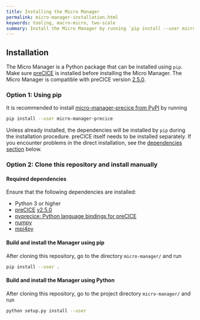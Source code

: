 ```yaml
---
title: Installing the Micro Manager
permalink: micro-manager-installation.html
keywords: tooling, macro-micro, two-scale
summary: Install the Micro Manager by running `pip install --user micro-manager-precice`.
---
```


## Installation

The Micro Manager is a Python package that can be installed using `pip`. Make sure [preCICE](installation-overview.html) is installed before installing the Micro Manager. The Micro Manager is compatible with preCICE version [2.5.0](https://github.com/precice/precice/releases/tag/v2.5.0).

### Option 1: Using pip

It is recommended to install [micro-manager-precice from PyPI](https://pypi.org/project/micro-manager-precice/) by running

```bash
pip install --user micro-manager-precice
```

Unless already installed, the dependencies will be installed by `pip` during the installation procedure. preCICE itself needs to be installed separately. If you encounter problems in the direct installation, see the [dependencies section](#required-dependencies) below.

### Option 2: Clone this repository and install manually

#### Required dependencies

Ensure that the following dependencies are installed:

* Python 3 or higher
* [preCICE](installation-overview.html) [v2.5.0](https://github.com/precice/precice/releases/tag/v2.5.0)
* [pyprecice: Python language bindings for preCICE](installation-bindings-python.html)
* [numpy](https://numpy.org/install/)
* [mpi4py](https://mpi4py.readthedocs.io/en/stable/install.html)

#### Build and install the Manager using pip

After cloning this repository, go to the directory `micro-manager/` and run

```bash
pip install --user .
```

#### Build and install the Manager using Python

After cloning this repository, go to the project directory `micro-manager/` and run

```bash
python setup.py install --user
```
